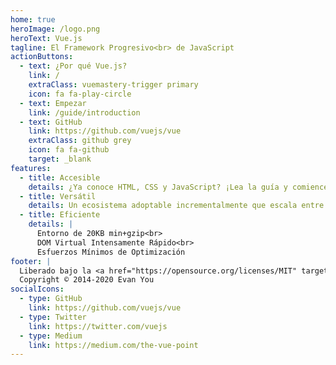```yaml
---
home: true
heroImage: /logo.png
heroText: Vue.js
tagline: El Framework Progresivo<br> de JavaScript
actionButtons:
  - text: ¿Por qué Vue.js?
    link: /
    extraClass: vuemastery-trigger primary
    icon: fa fa-play-circle
  - text: Empezar
    link: /guide/introduction
  - text: GitHub
    link: https://github.com/vuejs/vue
    extraClass: github grey
    icon: fa fa-github
    target: _blank
features:
  - title: Accesible
    details: ¿Ya conoce HTML, CSS y JavaScript? ¡Lea la guía y comience a construir cosas en poco tiempo!
  - title: Versátil
    details: Un ecosistema adoptable incrementalmente que escala entre una librería y un framework con todas las características.
  - title: Eficiente
    details: |
      Entorno de 20KB min+gzip<br>
      DOM Virtual Intensamente Rápido<br>
      Esfuerzos Mínimos de Optimización
footer: |
  Liberado bajo la <a href="https://opensource.org/licenses/MIT" target="_blank" rel="noopener">Licencia MIT</a><br>
  Copyright © 2014-2020 Evan You
socialIcons:
  - type: GitHub
    link: https://github.com/vuejs/vue
  - type: Twitter
    link: https://twitter.com/vuejs
  - type: Medium
    link: https://medium.com/the-vue-point
---
```


<common-vuemastery-video-modal/>
